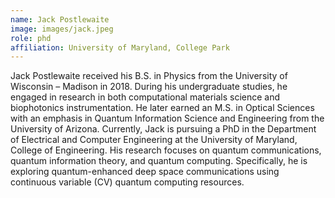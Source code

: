 ```yaml
---
name: Jack Postlewaite
image: images/jack.jpeg
role: phd
affiliation: University of Maryland, College Park
---
```


Jack Postlewaite received his B.S. in Physics from the University of Wisconsin – Madison in 2018. During his undergraduate studies, he engaged in research in both computational materials science and biophotonics instrumentation. He later earned an M.S. in Optical Sciences with an emphasis in Quantum Information Science and Engineering from the University of Arizona.  Currently, Jack is pursuing a PhD in the Department of Electrical and Computer Engineering at the University of Maryland, College of Engineering. His research focuses on quantum communications, quantum information theory, and quantum computing. Specifically, he is exploring quantum-enhanced deep space communications using continuous variable (CV) quantum computing resources.
